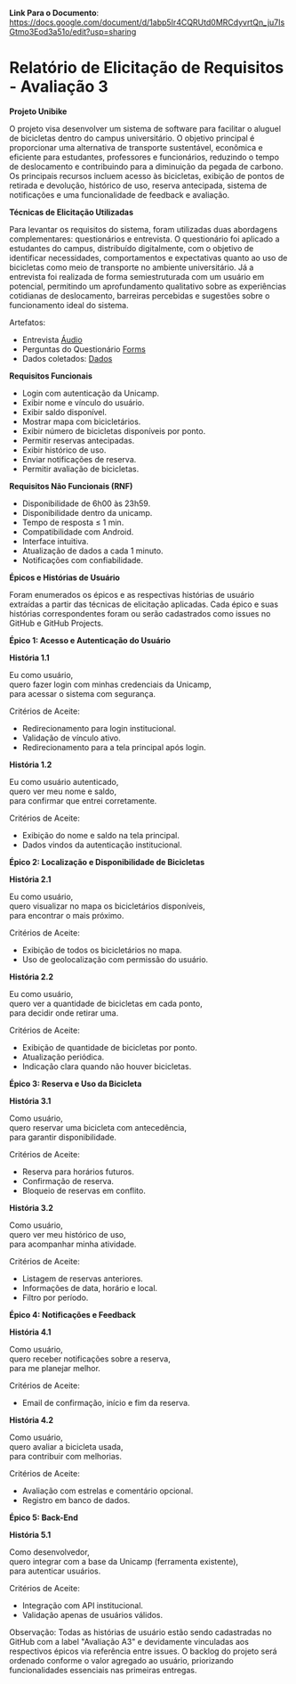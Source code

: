 **Link Para o Documento**:  https://docs.google.com/document/d/1abp5Ir4CQRUtd0MRCdyvrtQn_ju7IsGtmo3Eod3a51o/edit?usp=sharing



# **Relatório de Elicitação de Requisitos \- Avaliação 3**

**Projeto Unibike**

O projeto visa desenvolver um sistema de software para facilitar o aluguel de bicicletas dentro do campus universitário. O objetivo principal é proporcionar uma alternativa de transporte sustentável, econômica e eficiente para estudantes, professores e funcionários, reduzindo o tempo de deslocamento e contribuindo para a diminuição da pegada de carbono. Os principais recursos incluem acesso às bicicletas, exibição de pontos de retirada e devolução, histórico de uso, reserva antecipada, sistema de notificações e uma funcionalidade de feedback e avaliação.

**Técnicas de Elicitação Utilizadas**

Para levantar os requisitos do sistema, foram utilizadas duas abordagens complementares: questionários e entrevista. O questionário foi aplicado a estudantes do campus, distribuído digitalmente, com o objetivo de identificar necessidades, comportamentos e expectativas quanto ao uso de bicicletas como meio de transporte no ambiente universitário. Já a entrevista foi realizada de forma semiestruturada com um usuário em potencial, permitindo um aprofundamento qualitativo sobre as experiências cotidianas de deslocamento, barreiras percebidas e sugestões sobre o funcionamento ideal do sistema.

Artefatos:

* Entrevista [Áudio](https://drive.google.com/file/d/1G32U7Qt5QnPy_YFNAO1fL6juaK4Z2QVN/view)  
* Perguntas do Questionário [Forms](https://docs.google.com/forms/d/e/1FAIpQLSeRQcyKPFqnpY-IgXjzNFc3VYNZvrNuLtFrYFSOw-rGB-98xw/viewform)
* Dados coletados:  [Dados](https://docs.google.com/spreadsheets/d/14kmSVsC4hAwf595TJ5dRqOlkyThnAUq8kBMgxO37qBo/edit?gid=893485006#gid=893485006)

**Requisitos Funcionais**

* Login com autenticação da Unicamp.  
* Exibir nome e vínculo do usuário.  
* Exibir saldo disponível.  
* Mostrar mapa com bicicletários.  
* Exibir número de bicicletas disponíveis por ponto.  
* Permitir reservas antecipadas.  
* Exibir histórico de uso.  
* Enviar notificações de reserva.  
* Permitir avaliação de bicicletas.

**Requisitos Não Funcionais (RNF)**

* Disponibilidade de 6h00 às 23h59.  
* Disponibilidade dentro da unicamp.  
* Tempo de resposta ≤ 1 min.  
* Compatibilidade com Android.  
* Interface intuitiva.  
* Atualização de dados a cada 1 minuto.  
* Notificações com confiabilidade.

**Épicos e Histórias de Usuário**

Foram enumerados os épicos e as respectivas histórias de usuário extraídas a partir das técnicas de elicitação aplicadas. Cada épico e suas histórias correspondentes foram ou serão cadastrados como issues no GitHub e GitHub Projects.

**Épico 1: Acesso e Autenticação do Usuário**

**História 1.1**

Eu como usuário,  
quero fazer login com minhas credenciais da Unicamp,  
para acessar o sistema com segurança.

Critérios de Aceite:

* Redirecionamento para login institucional.  
* Validação de vínculo ativo.  
* Redirecionamento para a tela principal após login.

**História 1.2**

Eu como usuário autenticado,  
quero ver meu nome e saldo,  
para confirmar que entrei corretamente.

Critérios de Aceite:

* Exibição do nome e saldo na tela principal.  
* Dados vindos da autenticação institucional.

**Épico 2: Localização e Disponibilidade de Bicicletas**

**História 2.1**

Eu como usuário,  
quero visualizar no mapa os bicicletários disponíveis,  
para encontrar o mais próximo.

Critérios de Aceite:

* Exibição de todos os bicicletários no mapa.  
* Uso de geolocalização com permissão do usuário.

**História 2.2**

Eu como usuário,  
quero ver a quantidade de bicicletas em cada ponto,  
para decidir onde retirar uma.

Critérios de Aceite:

* Exibição de quantidade de bicicletas por ponto.  
* Atualização periódica.  
* Indicação clara quando não houver bicicletas.

**Épico 3: Reserva e Uso da Bicicleta**

**História 3.1**

Como usuário,  
quero reservar uma bicicleta com antecedência,  
para garantir disponibilidade.

Critérios de Aceite:

* Reserva para horários futuros.  
* Confirmação de reserva.  
* Bloqueio de reservas em conflito.

**História 3.2**

Como usuário,  
quero ver meu histórico de uso,  
para acompanhar minha atividade.

Critérios de Aceite:

* Listagem de reservas anteriores.  
* Informações de data, horário e local.  
* Filtro por período.

**Épico 4: Notificações e Feedback**

**História 4.1**

Como usuário,  
quero receber notificações sobre a reserva,  
para me planejar melhor.

Critérios de Aceite:

* Email de confirmação, início e fim da reserva.

**História 4.2**

Como usuário,  
quero avaliar a bicicleta usada,  
para contribuir com melhorias.

Critérios de Aceite:

* Avaliação com estrelas e comentário opcional.  
* Registro em banco de dados.

**Épico 5: Back-End**

**História 5.1**

Como desenvolvedor,  
quero integrar com a base da Unicamp (ferramenta existente),  
para autenticar usuários.

Critérios de Aceite:

* Integração com API institucional.  
* Validação apenas de usuários válidos.

Observação: Todas as histórias de usuário estão sendo cadastradas no GitHub com a label "Avaliação A3" e devidamente vinculadas aos respectivos épicos via referência entre issues. O backlog do projeto será ordenado conforme o valor agregado ao usuário, priorizando funcionalidades essenciais nas primeiras entregas.
